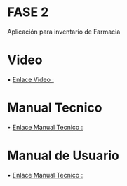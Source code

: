 # FASE 2
Aplicación para inventario de Farmacia


# Video

• [Enlace Video :](https://udbedu-my.sharepoint.com/:v:/g/personal/rb191879_alumno_udb_edu_sv/ESAKQaE0TFlOnjrZro0wNUQBr9lIw7WH5QPdHgq_XP6Gjg?e=4KvyoR"DOCUMENTO")

# Manual Tecnico
• [Enlace Manual Tecnico :](https://github.com/aby23lucia/PROYECTODMS_2023/blob/Fase-2/Manual%20Tecnico%20Bienestar%20SV.pd")

# Manual de Usuario
• [Enlace Manual Tecnico :](https://github.com/aby23lucia/PROYECTODMS_2023/blob/Fase-2/ManualdeUsuario%20Bienestarsv.pdf)

